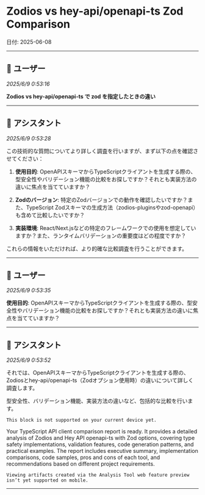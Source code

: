 # Zodios vs hey-api/openapi-ts Zod Comparison

日付: 2025-06-08

---

## 👤 ユーザー
*2025/6/9 0:53:16*

**Zodios vs hey-api/openapi-ts で zod を指定したときの違い**

---

## 🤖 アシスタント
*2025/6/9 0:53:28*

この技術的な質問についてより詳しく調査を行いますが、まず以下の点を確認させてください：

1. **使用目的**: OpenAPIスキーマからTypeScriptクライアントを生成する際の、型安全性やバリデーション機能の比較をお探しですか？それとも実装方法の違いに焦点を当てていますか？

2. **Zodのバージョン**: 特定のZodバージョンでの動作を確認したいですか？また、TypeScript Zodスキーマの生成方法（zodios-pluginsやzod-openapi）も含めて比較したいですか？

3. **実装環境**: React/Next.jsなどの特定のフレームワークでの使用を想定していますか？また、ランタイムバリデーションの重要度はどの程度ですか？

これらの情報をいただければ、より的確な比較調査を行うことができます。

---

## 👤 ユーザー
*2025/6/9 0:53:35*

**使用目的**: OpenAPIスキーマからTypeScriptクライアントを生成する際の、型安全性やバリデーション機能の比較をお探しですか？それとも実装方法の違いに焦点を当てていますか？

---

## 🤖 アシスタント
*2025/6/9 0:53:52*

それでは、OpenAPIスキーマからTypeScriptクライアントを生成する際の、Zodiosとhey-api/openapi-ts（Zodオプション使用時）の違いについて詳しく調査します。

型安全性、バリデーション機能、実装方法の違いなど、包括的な比較を行います。
```
This block is not supported on your current device yet.
```

Your TypeScript API client comparison report is ready. It provides a detailed analysis of Zodios and Hey API openapi-ts with Zod options, covering type safety implementations, validation features, code generation patterns, and practical examples. The report includes executive summary, implementation comparisons, code samples, pros and cons of each tool, and recommendations based on different project requirements.
```
Viewing artifacts created via the Analysis Tool web feature preview isn’t yet supported on mobile.
```

---
